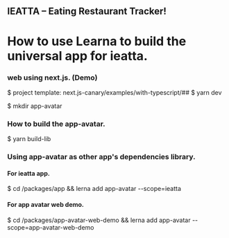 ## IEATTA – Eating Restaurant Tracker!

# How to use Learna to build the universal app for ieatta.

### web using next.js. (Demo)
$ project template: next.js-canary/examples/with-typescript/##
$ yarn dev

$ mkdir app-avatar    

### How to build the app-avatar.

$ yarn build-lib

### Using app-avatar as other app's dependencies library. 

#### For ieatta app.
$ cd /packages/app && lerna add app-avatar --scope=ieatta

#### For app avatar web demo.
$ cd /packages/app-avatar-web-demo && lerna add app-avatar --scope=app-avatar-web-demo


